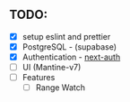 ## TODO:

- [x] setup eslint and prettier
- [x] PostgreSQL - (supabase)
- [x] Authentication - [next-auth](https://github.com/nextauthjs/)
- [ ] UI (Mantine-v7)
- [ ] Features
  - [ ] Range Watch
